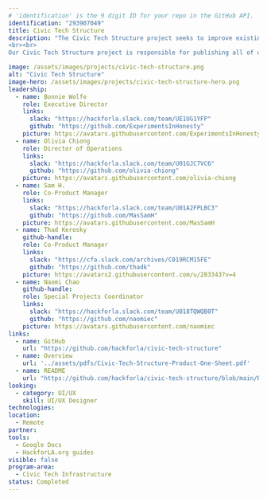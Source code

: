 ```yaml
---
# 'identification' is the 9 digit ID for your repo in the GitHub API.
identification: "293907049"
title: Civic Tech Structure
description: "The Civic Tech Structure project seeks to improve existing structures and create new ones that make it easier to share replicable processes and practices so that the civic tech community can iterate on each other’s work, improving outcomes for the whole ecosystem.
<br><br>
Our Civic Tech Structure project is responsible for publishing all of our guides and other reference materials that we hope will help other people and organizations to stand on the shoulders of those who contributed before them."

image: /assets/images/projects/civic-tech-structure.png
alt: "Civic Tech Structure"
image-hero: /assets/images/projects/civic-tech-structure-hero.png
leadership:
  - name: Bonnie Wolfe
    role: Executive Director
    links:
      slack: "https://hackforla.slack.com/team/UE1UG1YFP"
      github: "https://github.com/ExperimentsInHonesty"
    picture: https://avatars.githubusercontent.com/ExperimentsInHonesty
  - name: Olivia Chiong
    role: Director of Operations
    links:
      slack: "https://hackforla.slack.com/team/U01GJC7VC6"
      github: "https://github.com/olivia-chiong"
    picture: https://avatars.githubusercontent.com/olivia-chiong
  - name: Sam H.
    role: Co-Product Manager
    links:
      slack: "https://hackforla.slack.com/team/U01A2FPLBC3"
      github: "https://github.com/MasSamH"
    picture: https://avatars.githubusercontent.com/MasSamH
  - name: Thad Kerosky
    github-handle:
    role: Co-Product Manager
    links:
      slack: "https://cfa.slack.com/archives/C019RCM15FE"
      github: "https://github.com/thadk"
    picture: https://avatars2.githubusercontent.com/u/283343?v=4
  - name: Naomi Chao
    github-handle:
    role: Special Projects Coordinator
    links:
      slack: "https://hackforla.slack.com/team/U018TQWQB0T"
      github: "https://github.com/naomiec"
    picture: https://avatars.githubusercontent.com/naomiec
links:
  - name: GitHub
    url: "https://github.com/hackforla/civic-tech-structure"
  - name: Overview
    url: '../assets/pdfs/Civic-Tech-Structure-Product-One-Sheet.pdf'
  - name: README
    url: "https://github.com/hackforla/civic-tech-structure/blob/main/README.md"
looking:
  - category: UI/UX
    skill: UI/UX Designer
technologies:
location:
  - Remote
partner:
tools:
  - Google Docs
  - HackforLA.org guides
visible: false
program-area:
  - Civic Tech Infrastructure
status: Completed
---
```

